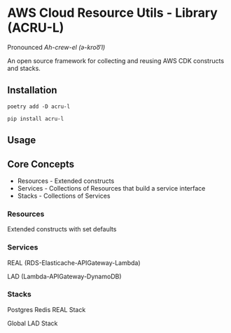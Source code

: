 # AWS Cloud Resource Utils - Library (ACRU-L)

Pronounced _Ah-crew-el (*ə-kroo͞′l*)_

An open source framework for collecting and reusing AWS CDK constructs and stacks.

## Installation

`poetry add -D acru-l`

`pip install acru-l`

## Usage


## Core Concepts

* Resources - Extended constructs
* Services - Collections of Resources that build a service interface
* Stacks - Collections of Services

### Resources
Extended constructs with set defaults

### Services

REAL (RDS-Elasticache-APIGateway-Lambda)

LAD (Lambda-APIGateway-DynamoDB)

### Stacks
Postgres Redis REAL Stack

Global LAD Stack